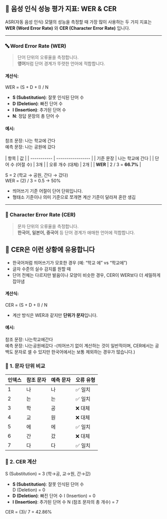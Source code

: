 ## 🎯 음성 인식 성능 평가 지표: WER & CER

ASR(자동 음성 인식) 모델의 성능을 측정할 때 가장 많이 사용하는 두 가지 지표는 **WER (Word Error Rate)** 와 **CER (Character Error Rate)** 입니다.

---

### 🔤 Word Error Rate (WER)

> 단어 단위의 오류율을 측정합니다.  
> **영어**처럼 단어 경계가 뚜렷한 언어에 적합합니다.

#### 계산식:
WER = (S + D + I) / N 
- **S (Substitution)**: 잘못 인식된 단어 수  
- **D (Deletion)**: 빠진 단어 수  
- **I (Insertion)**: 추가된 단어 수  
- **N**: 정답 문장의 총 단어 수
#### 예시:
참조 문장: 나는 학교에 간다 <br>
예측 문장: 나는 공원에 갔다 <br><br>
| 항목          | 값                 |
| ----------- | ----------------- |
| 기준 문장       | 나는 학교에 간다 |
| 단어 수 (어절 수) | 3개 |
| 오류 개수 (대체)  | 2개 |
| **WER**     | 2 / 3 = **66.7%** |

S = 2 (학교 → 공원, 간다 → 갔다) <br>
WER = (2) / 3 = 0.5 → 50% <br>
- 띄어쓰기 기준 어절이 단어 단위입니다.
- 형태소 기준이나 의미 기준으로 쪼개면 계산 기준이 달라져 혼란 생김
---

### 🔡 Character Error Rate (CER)

> 문자 단위의 오류율을 측정합니다.  
> **한국어, 일본어, 중국어** 등 단어 경계가 애매한 언어에 적합합니다.

## 📌 CER은 이런 상황에 유용합니다
- 한국어처럼 띄어쓰기가 모호한 경우 (예: “학교 에” vs “학교에”)
- 글자 수준의 실수 감지를 원할 때
- 단어 전체는 다르지만 발음이나 모양이 비슷한 경우, CER이 WER보다 더 세밀하게 잡아냄
  
#### 계산식:
CER = (S + D + I) / N

- 계산 방식은 WER과 같지만 **단위가 문자**입니다.

#### 예시:
참조 문장: 나는학교에간다  
예측 문장: 나는공원에갔다
-(띄어쓰기 없이 계산하는 것이 일반적이며, CER에서는 공백도 문자로 셀 수 있지만 한국어에서는 보통 제외하는 경우가 많습니다.)

### 🧩 1. 문자 단위 비교
| 인덱스 | 참조 문자 | 예측 문자 | 오류 유형 |
| --- | ----- | ----- | ----- |
| 1   | 나     | 나     | ✅ 일치  |
| 2   | 는     | 는     | ✅ 일치  |
| 3   | 학     | 공     | ❌ 대체  |
| 4   | 교     | 원     | ❌ 대체  |
| 5   | 에     | 에     | ✅ 일치  |
| 6   | 간     | 갔     | ❌ 대체  |
| 7   | 다     | 다     | ✅ 일치  |
### 🧮 2. CER 계산
S (Substitution) = 3 (학→공, 교→원, 간→갔)
- **S (Substitution)**: 잘못 인식된 단어 수  
D (Deletion) = 0
- **D (Deletion)**: 빠진 단어 수
I (Insertion) = 0
- **I (Insertion)**: 추가된 단어 수
N (참조 문자의 총 개수) = 7

CER = (3)/ 7 = 42.86%




